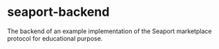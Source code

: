 # seaport-backend
The backend of an example implementation of the Seaport marketplace protocol for educational purpose.
